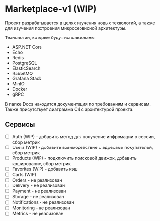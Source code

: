 # Marketplace-v1 (WIP)
 
Проект разрабатывается в целях изучения новых технологий, а также для изучения построения микросервисной архитектуры.

Технологии, которые будут использованы
- ASP.NET Core
- Echo
- Redis
- PostgreSQL
- ElasticSearch
- RabbitMQ
- Grafana Stack
- MinIO
- Docker
- gRPC

В папке Docs находится документация по требованиям и сервисам. Также присутствует диаграмма C4 с архитектурой проекта.

## Сервисы
- [ ] Auth (WIP) - добавить метод для получение инфромации о сессии, сбор метрик
- [ ] Users (WIP) - добавить взаимодействие с адресами покупателей, сбор метрик
- [ ] Products (WIP) - подключить поисковой движок, добавить кэширование, сбор метрик
- [ ] Favorites (WIP) - добавить кэш
- [ ] Carts (WIP)
- [ ] Orders - не реализован
- [ ] Delivery - не реализован
- [ ] Payment - не реализован
- [ ] Storage - не реализован
- [ ] Notifications - не реализован
- [ ] Monitoring - не реализован
- [ ] Metrics - не реализован
